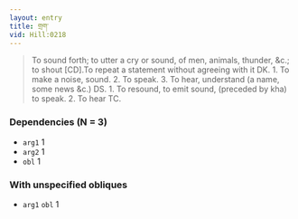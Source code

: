 ```yaml
---
layout: entry
title: གྲག་
vid: Hill:0218
---
```

> To sound forth; to utter a cry or sound, of men, animals, thunder, &c\.; to shout [CD]\.To repeat a statement without agreeing with it DK\. 1\. To make a noise, sound\. 2\. To speak\. 3\. To hear, understand (a name, some news &c\.) DS\. 1\. To resound, to emit sound, (preceded by kha) to speak\. 2\. To hear TC\.


### Dependencies (N = 3)
* `arg1` 1
* `arg2` 1
* `obl` 1


### With unspecified obliques
* `arg1` `obl` 1
